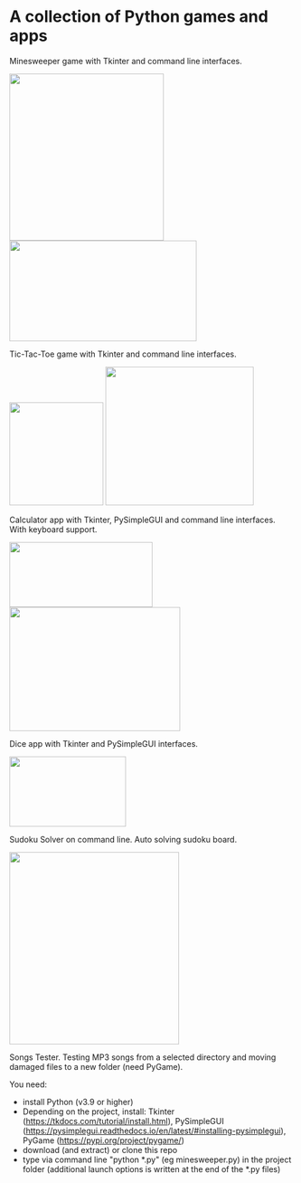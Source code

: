 # A collection of Python games and apps

Minesweeper game with Tkinter and command line interfaces.

<img src="https://github.com/lestec-al/python-games-and-apps/raw/main/data/minesweeper_tk_pic.png" width="273" height="295" />
<img src="https://github.com/lestec-al/python-games-and-apps/raw/main/data/minesweeper_cl_pic.png" width="331" height="178" />

Tic-Tac-Toe game with Tkinter and command line interfaces.

<img src="https://github.com/lestec-al/python-games-and-apps/raw/main/data/tic_tac_toe_tk_pic.png" width="166" height="182" />
<img src="https://github.com/lestec-al/python-games-and-apps/raw/main/data/tic_tac_toe_cl_pic.png" width="262" height="245" />

Calculator app with Tkinter, PySimpleGUI and command line interfaces. With keyboard support.

<img src="https://github.com/lestec-al/python-games-and-apps/raw/main/data/calc_tk_pic.png" width="253" height="115" />
<img src="https://github.com/lestec-al/python-games-and-apps/raw/main/data/calc_cl_pic.png" width="302" height="219" />

Dice app with Tkinter and PySimpleGUI interfaces.

<img src="https://github.com/lestec-al/python-games-and-apps/raw/main/data/dice_pic.png" width="206" height="124" />

Sudoku Solver on command line. Auto solving sudoku board.

<img src="https://github.com/lestec-al/python-games-and-apps/raw/main/data/sudoku_solver_pic.png" width="300" height="340" />

Songs Tester. Testing MP3 songs from a selected directory and moving damaged files to a new folder (need PyGame).

You need:
- install Python (v3.9 or higher)
- Depending on the project, install: Tkinter (https://tkdocs.com/tutorial/install.html), PySimpleGUI (https://pysimplegui.readthedocs.io/en/latest/#installing-pysimplegui), PyGame (https://pypi.org/project/pygame/)
- download (and extract) or clone this repo
- type via command line "python *.py" (eg minesweeper.py) in the project folder (additional launch options is written at the end of the *.py files)